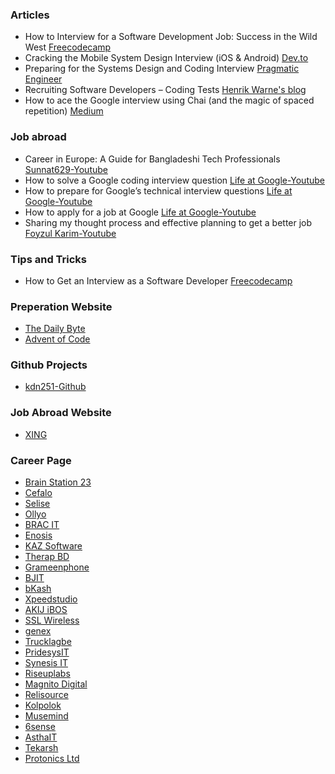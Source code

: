 ### Articles

- How to Interview for a Software Development Job: Success in the Wild West [Freecodecamp](https://www.freecodecamp.org/news/how-to-interview-for-software-development-jobs/)
- Cracking the Mobile System Design Interview (iOS & Android) [Dev.to](https://dev.to/ecaselles/cracking-the-mobile-system-design-interview-ios-android-4kfi)
- Preparing for the Systems Design and Coding Interview [Pragmatic Engineer](https://blog.pragmaticengineer.com/preparing-for-the-systems-design-and-coding-interviews/)
- Recruiting Software Developers – Coding Tests [Henrik Warne's blog](https://henrikwarne.com/2021/04/19/recruiting-software-developers-coding-tests/)
- How to ace the Google interview using Chai (and the magic of spaced repetition) [Medium](https://ccbeauchamp.medium.com/how-to-ace-the-google-interview-using-chai-and-the-magic-of-spaced-repetition-f5fce0115821)

### Job abroad

- Career in Europe: A Guide for Bangladeshi Tech Professionals [Sunnat629-Youtube](https://youtu.be/NqawFsSx2ZU?si=ZhqhYQwxLphABmns)
- How to solve a Google coding interview question [Life at Google-Youtube](https://youtu.be/Ti5vfu9arXQ?si=WAeJSadBqXS4bA9f)
- How to prepare for Google’s technical interview questions [Life at Google-Youtube](https://youtu.be/we7ba0slWrc?si=j5gcfW2c9xECiv3Z)
- How to apply for a job at Google [Life at Google-Youtube](https://youtu.be/olScOTFtVW8?si=gbJedTCstH-ERJs4)
- Sharing my thought process and effective planning to get a better job [Foyzul Karim-Youtube](https://youtu.be/TxL1udmEhx4?si=t5vDLFe9mXhwn4f6)

### Tips and Tricks

- How to Get an Interview as a Software Developer [Freecodecamp](https://www.freecodecamp.org/news/how-to-get-an-interview-as-a-software-developer/)

### Preperation Website

- [The Daily Byte](https://thedailybyte.dev/)
- [Advent of Code](https://adventofcode.com/)

### Github Projects

- [kdn251-Github](https://github.com/kdn251/interviews)

### Job Abroad Website

- [XING](https://www.xing.com/jobs/)

### Career Page 
- [Brain Station 23](https://brainstation-23.easy.jobs/)
- [Cefalo](https://career.cefalo.com/)
- [Selise](https://selisegroup.com/about-us/#jobs-main-container)
- [Ollyo](https://ollyo.com/careers/)
- [BRAC IT](https://www.bracits.com/career)
- [Enosis](https://enosisbd.pinpointhq.com/)
- [KAZ Software](https://kaz.com.bd/ourwork2/category/)
- [Therap BD](https://therap.hire.trakstar.com/)
- [Grameenphone](https://www.grameenphone.com/about/career/vacant-positions)
- [BJIT](https://bjitgroup.com/career)
- [bKash](https://www.bkash.com/career)
- [Xpeedstudio](https://inside.xpeedstudio.com/)
- [AKIJ iBOS](https://ibos.io/career/)
- [SSL Wireless](https://sslwireless.com/job-openings/)
- [genex](https://genexinfosys.com/career.php)
- [Trucklagbe](https://trucklagbe.com/career)
- [PridesysIT](https://pridesys.com/careers/)
- [Synesis IT](https://synesisitltd.com/)
- [Riseuplabs](https://riseuplabs.com/jobs/)
- [Magnito Digital](https://magnitodigital.com/career/)
- [Relisource](https://www.relisource.com/careers/)
- [Kolpolok](https://kolpolok.com/career/)
- [Musemind](https://musemind.agency/career#current-opening)
- [6sense](https://6sense.com/about-us/careers/)
- [AsthaIT](https://www.asthait.com/career/)
- [Tekarsh](https://tekarsh.com/career/)
- [Protonics Ltd](https://careers.smartrecruiters.com/PortonicsLimited/)